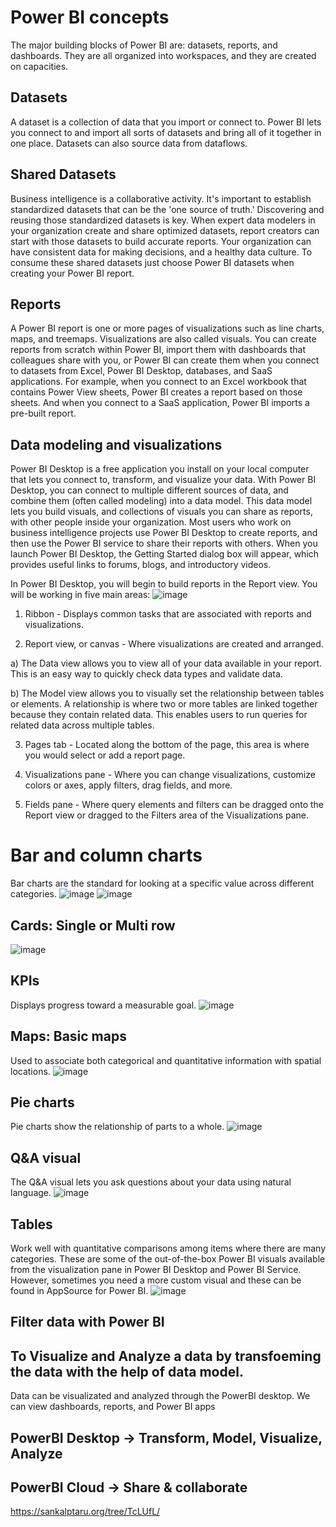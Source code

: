 # Power BI concepts
The major building blocks of Power BI are: datasets, reports, and dashboards. They are all organized into workspaces, and they are created on capacities.

## Datasets
A dataset is a collection of data that you import or connect to. Power BI lets you connect to and import all sorts of datasets and bring all of it together in one place. Datasets can also source data from dataflows.

## Shared Datasets
Business intelligence is a collaborative activity. It's important to establish standardized datasets that can be the 'one source of truth.' Discovering and reusing those standardized datasets is key. When expert data modelers in your organization create and share optimized datasets, report creators can start with those datasets to build accurate reports. Your organization can have consistent data for making decisions, and a healthy data culture. To consume these shared datasets just choose Power BI datasets when creating your Power BI report.

## Reports
A Power BI report is one or more pages of visualizations such as line charts, maps, and treemaps. Visualizations are also called visuals. You can create reports from scratch within Power BI, import them with dashboards that colleagues share with you, or Power BI can create them when you connect to datasets from Excel, Power BI Desktop, databases, and SaaS applications. For example, when you connect to an Excel workbook that contains Power View sheets, Power BI creates a report based on those sheets. And when you connect to a SaaS application, Power BI imports a pre-built report.

## Data modeling and visualizations
Power BI Desktop is a free application you install on your local computer that lets you connect to, transform, and visualize your data. With Power BI Desktop, you can connect to multiple different sources of data, and combine them (often called modeling) into a data model. This data model lets you build visuals, and collections of visuals you can share as reports, with other people inside your organization. Most users who work on business intelligence projects use Power BI Desktop to create reports, and then use the Power BI service to share their reports with others. When you launch Power BI Desktop, the Getting Started dialog box will appear, which provides useful links to forums, blogs, and introductory videos.

In Power BI Desktop, you will begin to build reports in the Report view. You will be working in five main areas:
![image](https://user-images.githubusercontent.com/52828894/190334173-bfe3c2a2-afba-45ab-98ed-653abc49c016.png)

1. Ribbon - Displays common tasks that are associated with reports and visualizations.

2. Report view, or canvas - Where visualizations are created and arranged.

  a) The Data view allows you to view all of your data available in your report. This is an easy way to quickly check data types and validate data.

  b) The Model view allows you to visually set the relationship between tables or elements. A relationship is where two or more tables are linked together because they contain related data. This enables users to run queries for related data across multiple tables.

3. Pages tab - Located along the bottom of the page, this area is where you would select or add a report page.

4. Visualizations pane - Where you can change visualizations, customize colors or axes, apply filters, drag fields, and more.

5. Fields pane - Where query elements and filters can be dragged onto the Report view or dragged to the Filters area of the Visualizations pane.

# Bar and column charts
Bar charts are the standard for looking at a specific value across different categories.
![image](https://user-images.githubusercontent.com/52828894/190335024-df2b3b74-a720-4a5c-bfe0-6413b30b3a84.png)
![image](https://user-images.githubusercontent.com/52828894/190335109-0428a76d-ecf0-4af9-b155-c4b2bbca00ca.png)

## Cards: Single or Multi row
![image](https://user-images.githubusercontent.com/52828894/190335467-2d839dfd-ca4d-47ce-8b70-2ef7841bea9c.png)

## KPIs
Displays progress toward a measurable goal.
![image](https://user-images.githubusercontent.com/52828894/190335524-2a8bac02-b74a-483d-922b-7e73458c62ca.png)

## Maps: Basic maps
Used to associate both categorical and quantitative information with spatial locations.
![image](https://user-images.githubusercontent.com/52828894/190335611-d3ae5696-15f4-4c13-bd2a-ab7205c48028.png)

## Pie charts
Pie charts show the relationship of parts to a whole.
![image](https://user-images.githubusercontent.com/52828894/190335678-a39be4ce-5784-4a2d-9ff1-0ff2f3628c1a.png)


## Q&A visual
The Q&A visual lets you ask questions about your data using natural language.
![image](https://user-images.githubusercontent.com/52828894/190335733-37999dd6-932b-4378-8555-58227cdc96a3.png)

## Tables
Work well with quantitative comparisons among items where there are many categories. These are some of the out-of-the-box Power BI visuals available from the visualization pane in Power BI Desktop and Power BI Service. However, sometimes you need a more custom visual and these can be found in AppSource for Power BI.
![image](https://user-images.githubusercontent.com/52828894/190336024-bc4c59c9-4f2d-4b6c-817f-1ca3de42f588.png)

## Filter data with Power BI


## To Visualize and Analyze a data by transfoeming the data with the help of data model.
Data can be visualizated and analyzed through the PowerBI desktop. We can view dashboards, reports, and Power BI apps
## PowerBI Desktop -> Transform, Model, Visualize, Analyze
## PowerBI Cloud -> Share & collaborate



https://sankalptaru.org/tree/TcLUfL/
